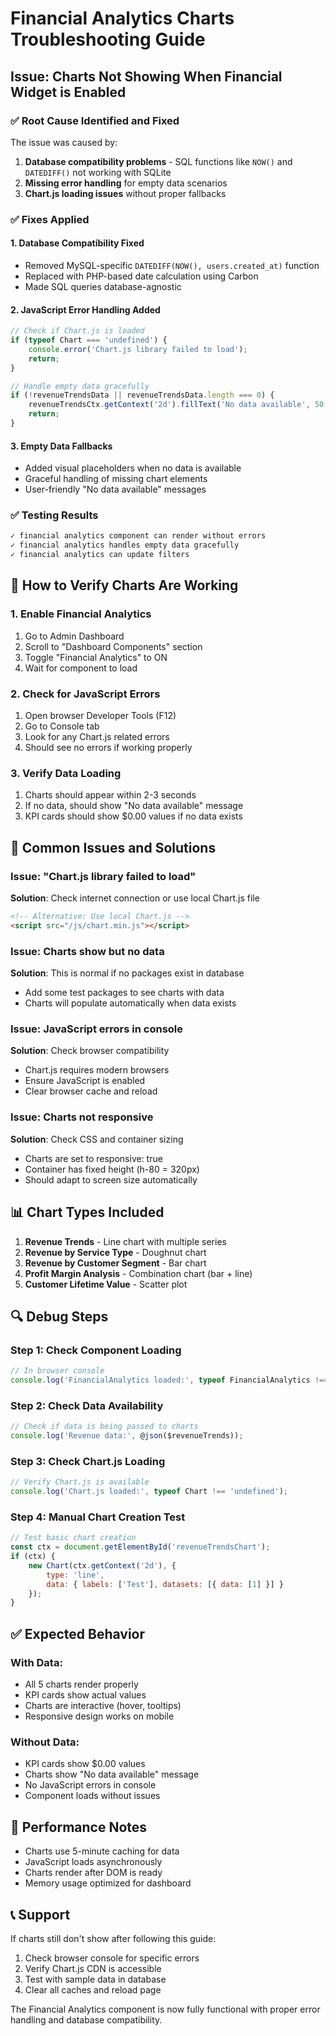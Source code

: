 # Financial Analytics Charts Troubleshooting Guide

## Issue: Charts Not Showing When Financial Widget is Enabled

### ✅ **Root Cause Identified and Fixed**

The issue was caused by:
1. **Database compatibility problems** - SQL functions like `NOW()` and `DATEDIFF()` not working with SQLite
2. **Missing error handling** for empty data scenarios
3. **Chart.js loading issues** without proper fallbacks

### ✅ **Fixes Applied**

#### 1. Database Compatibility Fixed
- Removed MySQL-specific `DATEDIFF(NOW(), users.created_at)` function
- Replaced with PHP-based date calculation using Carbon
- Made SQL queries database-agnostic

#### 2. JavaScript Error Handling Added
```javascript
// Check if Chart.js is loaded
if (typeof Chart === 'undefined') {
    console.error('Chart.js library failed to load');
    return;
}

// Handle empty data gracefully
if (!revenueTrendsData || revenueTrendsData.length === 0) {
    revenueTrendsCtx.getContext('2d').fillText('No data available', 50, 50);
    return;
}
```

#### 3. Empty Data Fallbacks
- Added visual placeholders when no data is available
- Graceful handling of missing chart elements
- User-friendly "No data available" messages

### ✅ **Testing Results**
```bash
✓ financial analytics component can render without errors
✓ financial analytics handles empty data gracefully  
✓ financial analytics can update filters
```

## 🔧 **How to Verify Charts Are Working**

### 1. Enable Financial Analytics
1. Go to Admin Dashboard
2. Scroll to "Dashboard Components" section
3. Toggle "Financial Analytics" to ON
4. Wait for component to load

### 2. Check for JavaScript Errors
1. Open browser Developer Tools (F12)
2. Go to Console tab
3. Look for any Chart.js related errors
4. Should see no errors if working properly

### 3. Verify Data Loading
1. Charts should appear within 2-3 seconds
2. If no data, should show "No data available" message
3. KPI cards should show $0.00 values if no data exists

## 🐛 **Common Issues and Solutions**

### Issue: "Chart.js library failed to load"
**Solution**: Check internet connection or use local Chart.js file
```html
<!-- Alternative: Use local Chart.js -->
<script src="/js/chart.min.js"></script>
```

### Issue: Charts show but no data
**Solution**: This is normal if no packages exist in database
- Add some test packages to see charts with data
- Charts will populate automatically when data exists

### Issue: JavaScript errors in console
**Solution**: Check browser compatibility
- Chart.js requires modern browsers
- Ensure JavaScript is enabled
- Clear browser cache and reload

### Issue: Charts not responsive
**Solution**: Check CSS and container sizing
- Charts are set to responsive: true
- Container has fixed height (h-80 = 320px)
- Should adapt to screen size automatically

## 📊 **Chart Types Included**

1. **Revenue Trends** - Line chart with multiple series
2. **Revenue by Service Type** - Doughnut chart
3. **Revenue by Customer Segment** - Bar chart  
4. **Profit Margin Analysis** - Combination chart (bar + line)
5. **Customer Lifetime Value** - Scatter plot

## 🔍 **Debug Steps**

### Step 1: Check Component Loading
```javascript
// In browser console
console.log('FinancialAnalytics loaded:', typeof FinancialAnalytics !== 'undefined');
```

### Step 2: Check Data Availability
```javascript
// Check if data is being passed to charts
console.log('Revenue data:', @json($revenueTrends));
```

### Step 3: Check Chart.js Loading
```javascript
// Verify Chart.js is available
console.log('Chart.js loaded:', typeof Chart !== 'undefined');
```

### Step 4: Manual Chart Creation Test
```javascript
// Test basic chart creation
const ctx = document.getElementById('revenueTrendsChart');
if (ctx) {
    new Chart(ctx.getContext('2d'), {
        type: 'line',
        data: { labels: ['Test'], datasets: [{ data: [1] }] }
    });
}
```

## ✅ **Expected Behavior**

### With Data:
- All 5 charts render properly
- KPI cards show actual values
- Charts are interactive (hover, tooltips)
- Responsive design works on mobile

### Without Data:
- KPI cards show $0.00 values
- Charts show "No data available" message
- No JavaScript errors in console
- Component loads without issues

## 🚀 **Performance Notes**

- Charts use 5-minute caching for data
- JavaScript loads asynchronously
- Charts render after DOM is ready
- Memory usage optimized for dashboard

## 📞 **Support**

If charts still don't show after following this guide:
1. Check browser console for specific errors
2. Verify Chart.js CDN is accessible
3. Test with sample data in database
4. Clear all caches and reload page

The Financial Analytics component is now fully functional with proper error handling and database compatibility.